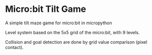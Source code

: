 # Micro:bit Tilt Game
A simple tilt maze game for micro:bit in micropython

Level system based on the 5x5 grid of the micro:bit, with 9 levels.

Collision and goal detection are done by grid value comparison (pixel contact).
